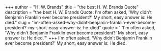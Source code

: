 +++
author = "H. W. Brands"
title = "the best H. W. Brands Quote"
description = "the best H. W. Brands Quote: I'm often asked, 'Why didn't Benjamin Franklin ever become president?' My short, easy answer is: He died."
slug = "im-often-asked-why-didnt-benjamin-franklin-ever-become-president?-my-short-easy-answer-is:-he-died"
quote = '''I'm often asked, 'Why didn't Benjamin Franklin ever become president?' My short, easy answer is: He died.'''
+++
I'm often asked, 'Why didn't Benjamin Franklin ever become president?' My short, easy answer is: He died.
